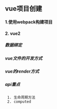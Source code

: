 ## vue项目创建

#### 1.使用webpack构建项目

#### 2. vue2

##### 	数据绑定

##### 	vue文件的开发方式

##### 	vue的render方式

##### 	api重点

	 1. 生命周期方法
  	 2. computed

